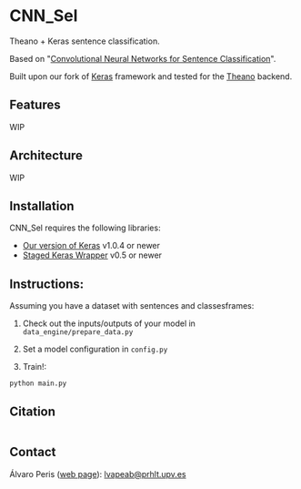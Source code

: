 # CNN_Sel
Theano + Keras sentence classification.

Based on "[Convolutional Neural Networks for Sentence Classification](http://www.aclweb.org/anthology/D14-1181)".

Built upon our fork of [Keras](https://github.com/MarcBS/keras) framework and tested for the [Theano](http://deeplearning.net/software/theano)
backend.

## Features
WIP
## Architecture
WIP

## Installation

CNN_Sel requires the following libraries:

 - [Our version of Keras](https://github.com/MarcBS/keras) v1.0.4 or newer
 - [Staged Keras Wrapper](https://github.com/MarcBS/staged_keras_wrapper) v0.5 or newer

## Instructions:


Assuming you have a dataset with sentences and classesframes:

1) Check out the inputs/outputs of your model in `data_engine/prepare_data.py`

2) Set a model configuration in  `config.py`

3) Train!:

  ``
 python main.py
 ``


## Citation

```
```

## Contact

Álvaro Peris ([web page](http://lvapeab.github.io/)): lvapeab@prhlt.upv.es
